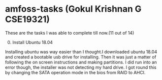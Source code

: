 # amfoss-tasks (Gokul Krishnan G CSE19321)
These are the tasks I was able to complete till now.(11 out of 14)

0. Install Ubuntu 18.04

  Installing ubuntu was way easier than I thought.I downloaded ubuntu 18.04 and created a bootable usb drive for installing. Then it was just a matter of following the on screen instructions and making partitions. I did run into an error though, the installer was not detecting my hard drive. I got round this by changing the SATA operation mode in the bios from RAID to AHCI.
